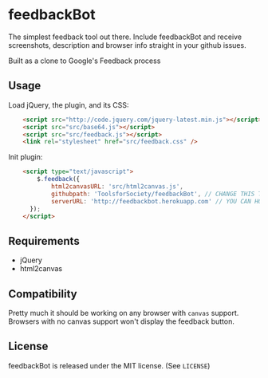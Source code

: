feedbackBot 
========

The simplest feedback tool out there.
Include feedbackBot and receive screenshots, description and browser info straight in your github issues.

Built as a clone to Google's Feedback process

## Usage

Load jQuery, the plugin, and its CSS:
```html
    <script src="http://code.jquery.com/jquery-latest.min.js"></script>
    <script src="src/base64.js"></script>
    <script src="src/feedback.js"></script>
    <link rel="stylesheet" href="src/feedback.css" />
```

Init plugin:
```html
    <script type="text/javascript">
        $.feedback({
	        html2canvasURL: 'src/html2canvas.js',
        	githubpath: 'ToolsforSociety/feedbackBot', // CHANGE THIS TO YOUR PATH
	        serverURL: 'http://feedbackbot.herokuapp.com' // YOU CAN HOST YOUR OWN GITHUB BOT IF YOU WANT
      });
    </script>
```

## Requirements

* jQuery
* html2canvas
    
## Compatibility

Pretty much it should be working on any browser with `canvas` support. Browsers with no canvas support won't display the feedback button.

## License

feedbackBot is released under the MIT license. (See `LICENSE`)
